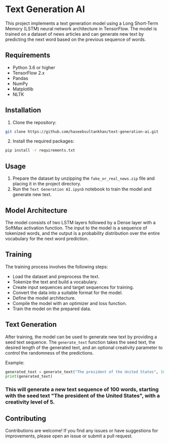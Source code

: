 # Text Generation AI

This project implements a text generation model using a Long Short-Term Memory (LSTM) neural network architecture in TensorFlow. The model is trained on a dataset of news articles and can generate new text by predicting the next word based on the previous sequence of words.

## Requirements

- Python 3.6 or higher
- TensorFlow 2.x
- Pandas
- NumPy
- Matplotlib
- NLTK

## Installation

1. Clone the repository:

```bash
git clone https://github.com/haseebsultankhan/text-generation-ai.git
```

2. Install the required packages:
```bash
pip install -r requirements.txt
```
## Usage

1. Prepare the dataset by unzipping the `fake_or_real_news.zip` file and placing it in the project directory.
2. Run the `Text Generation AI.ipynb` notebook to train the model and generate new text.

## Model Architecture

The model consists of two LSTM layers followed by a Dense layer with a SoftMax activation function. The input to the model is a sequence of tokenized words, and the output is a probability distribution over the entire vocabulary for the next word prediction.

## Training

The training process involves the following steps:

- Load the dataset and preprocess the text.
- Tokenize the text and build a vocabulary.
- Create input sequences and target sequences for training.
- Convert the data into a suitable format for the model.
- Define the model architecture.
- Compile the model with an optimizer and loss function.
- Train the model on the prepared data.

## Text Generation

After training, the model can be used to generate new text by providing a seed text sequence. The `generate_text` function takes the seed text, the desired length of the generated text, and an optional creativity parameter to control the randomness of the predictions.

Example:

```python
generated_text = generate_text("The president of the United States", 100, creativity=5)
print(generated_text)
```


### This will generate a new text sequence of 100 words, starting with the seed text "The president of the United States", with a creativity level of 5.

## Contributing
Contributions are welcome! If you find any issues or have suggestions for improvements, please open an issue or submit a pull request.
